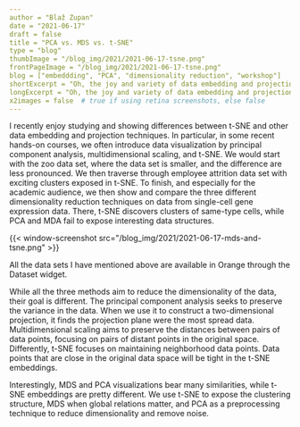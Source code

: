 ```yaml
---
author = "Blaž Zupan"
date = "2021-06-17"
draft = false
title = "PCA vs. MDS vs. t-SNE"
type = "blog"
thumbImage = "/blog_img/2021/2021-06-17-tsne.png"
frontPageImage = "/blog_img/2021/2021-06-17-tsne.png"
blog = ["embeddding", "PCA", "dimensionality reduction", "workshop"]
shortExcerpt = "Oh, the joy and variety of data embedding and projection techniques!"
longExcerpt = "Oh, the joy and variety of data embedding and projection techniques!"
x2images = false  # true if using retina screenshots, else false
---
```


I recently enjoy studying and showing differences between t-SNE and other data embedding and projection techniques. In particular, in some recent hands-on courses, we often introduce data visualization by principal component analysis, multidimensional scaling, and t-SNE. We would start with the zoo data set, where the data set is smaller, and the difference are less pronounced. We then traverse through employee attrition data set with exciting clusters exposed in t-SNE. To finish, and especially for the academic audience, we then show and compare the three different dimensionality reduction techniques on data from single-cell gene expression data. There, t-SNE discovers clusters of same-type cells, while PCA and MDA fail to expose interesting data structures.

{{< window-screenshot src="/blog_img/2021/2021-06-17-mds-and-tsne.png" >}}

All the data sets I have mentioned above are available in Orange through the Dataset widget.

While all the three methods aim to reduce the dimensionality of the data, their goal is different. The principal component analysis seeks to preserve the variance in the data. When we use it to construct a two-dimensional projection, it finds the projection plane were the most spread data. Multidimensional scaling aims to preserve the distances between pairs of data points, focusing on pairs of distant points in the original space. Differently, t-SNE focuses on maintaining neighborhood data points. Data points that are close in the original data space will be tight in the t-SNE embeddings. 

Interestingly, MDS and PCA visualizations bear many similarities, while t-SNE embeddings are pretty different. We use t-SNE to expose the clustering structure, MDS when global relations matter, and PCA as a preprocessing technique to reduce dimensionality and remove noise.